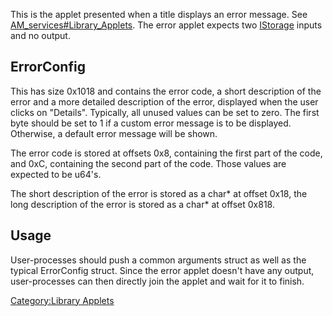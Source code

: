 This is the applet presented when a title displays an error message. See
[AM\_services\#Library\_Applets](AM%20services#Library%20Applets.md##Library_Applets "wikilink").
The error applet expects two
[IStorage](AM%20services#IStorage.md##IStorage "wikilink") inputs and no
output.

## ErrorConfig

This has size 0x1018 and contains the error code, a short description of
the error and a more detailed description of the error, displayed when
the user clicks on "Details". Typically, all unused values can be set to
zero. The first byte should be set to 1 if a custom error message is to
be displayed. Otherwise, a default error message will be shown.

The error code is stored at offsets 0x8, containing the first part of
the code, and 0xC, containing the second part of the code. Those values
are expected to be u64's.

The short description of the error is stored as a char\* at offset 0x18,
the long description of the error is stored as a char\* at offset 0x818.

## Usage

User-processes should push a common arguments struct as well as the
typical ErrorConfig struct. Since the error applet doesn't have any
output, user-processes can then directly join the applet and wait for it
to finish.

[Category:Library Applets](Category:Library_Applets "wikilink")

